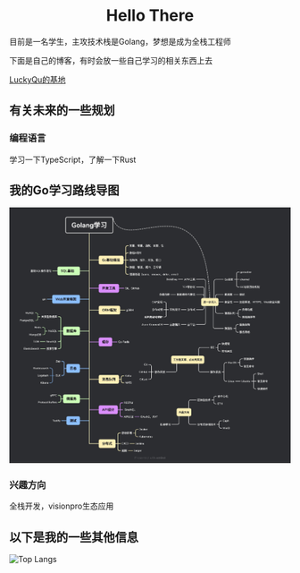 # <center>Hello There</center>
目前是一名学生，主攻技术栈是Golang，梦想是成为全栈工程师


下面是自己的博客，有时会放一些自己学习的相关东西上去

[LuckyQu的基地](http://luckyqu.cn)
## 有关未来的一些规划
### 编程语言
学习一下TypeScript，了解一下Rust

## 我的Go学习路线导图


![思维导图](https://github.com/Lucky-Qu/Golang-Learn-RoadMap/blob/main/Golang%E5%AD%A6%E4%B9%A0.jpg?raw=true)


### 兴趣方向

全栈开发，visionpro生态应用

## 以下是我的一些其他信息


![Top Langs](https://github-readme-stats.vercel.app/api/top-langs/?username=Lucky-Qu)
